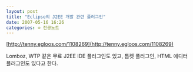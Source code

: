 ```yaml
---
layout: post
title: "Eclipse의 J2EE 개발 관련 플러그인"
date: 2007-05-16 16:26
categories: ⊙ 전공노트
---
```


[http://tenny.egloos.com/1108269](http://tenny.egloos.com/1108269)

Lomboz, WTP 같은 무료 J2EE IDE 플러그인도 있고,
톰켓 플러그인, HTML 에디터 플러그인도 있다고 한다.
       
